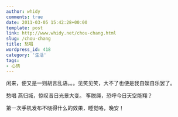 ```yaml
---
author: whidy
comments: true
date: 2011-03-05 15:42:28+00:00
template: post
link: http://www.whidy.net/chou-chang.html
slug: /chou-chang
title: 愁唱
wordpress_id: 418
category: '生活'
tags:
- 心情
---
```


闲来，便又是一则胡言乱语。。。见笑见笑，大不了也便是我自娱自乐罢了。

愁唱
燕归城，惊叹昔日光景大变。
筝脱绳，恐呼今日天空能翔？

第一次手机发布不晓得什么的效果，睡觉咯，晚安！
